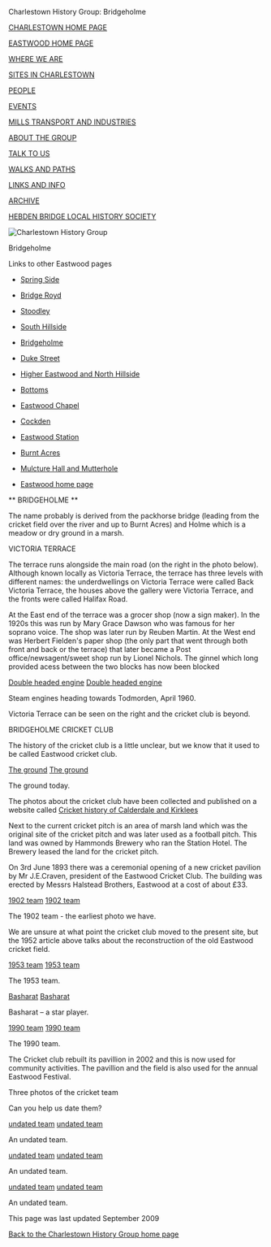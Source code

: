 

Charlestown History Group: Bridgeholme


[CHARLESTOWN HOME PAGE](../index.html)


[EASTWOOD HOME PAGE](../eastwood.html)


[WHERE WE ARE](../maps.html)


[SITES IN CHARLESTOWN](../places.html)


[PEOPLE](../people.html)


[EVENTS](../events.html)


[MILLS TRANSPORT AND INDUSTRIES](../mills.html)


[ABOUT THE GROUP](../about.html)


[TALK TO US](../contact.html)


[WALKS AND PATHS](../thewalk.html)


[LINKS AND INFO](../links.html)


[ARCHIVE](../archive.html)


[HEBDEN BRIDGE LOCAL HISTORY SOCIETY](http://www.hebdenbridgehistory.org.uk)


![Charlestown History Group](../images/chg.gif)


Bridgeholme


Links to other Eastwood pages


-  [Spring Side](springside.html)

-  [Bridge Royd](bridgeroyd.html)

-  [Stoodley](stoodley.html)

-  [South Hillside](southhillside.html)

-  [Bridgeholme](bridgeholme.html)

-  [Duke Street](dukestreet.html)

-  [Higher Eastwood and North Hillside](highereastwood.html)


-  [Bottoms](bottoms.html)

-  [Eastwood Chapel](chapel.html)

-  [Cockden](cockden.html)

-  [Eastwood Station](station.html)

-  [Burnt Acres](burnt.html)

-  [Mulcture Hall and Mutterhole](mulcture.html)

-  [Eastwood home page](index.html)


** BRIDGEHOLME **


The name probably is derived from the packhorse bridge  (leading from the cricket field over the river and up to Burnt Acres) and Holme which is a meadow or dry ground in a marsh.


VICTORIA TERRACE


The terrace runs alongside the main road (on the right in the photo below). Although known locally as Victoria Terrace, the terrace has three levels with different names: the underdwellings on Victoria Terrace were called Back Victoria Terrace,  the houses above the gallery were Victoria Terrace, and the fronts were called Halifax Road.


At the East end of the terrace was a grocer shop (now a sign maker). In the 1920s this was run by Mary Grace Dawson who was famous for her soprano voice. The shop was later run by Reuben Martin. At the West end was Herbert Fielden's paper shop (the only part that went through both front and back or the terrace) that later became a Post office/newsagent/sweet shop run by Lionel Nichols. The ginnel which long provided acess between the two blocks has now been blocked


[Double headed engine](photos/temp.html) [Double headed engine](../photos/doubleheader.jpg)

Steam engines heading towards Todmorden, April 1960.

Victoria Terrace can be seen on the right and the cricket club is beyond.


BRIDGEHOLME CRICKET CLUB


The history of the cricket club is a little unclear, but we know that it used to be called Eastwood cricket club.


[The ground](photos/temp.html) [The ground](../photos5/bcctheground.jpg)

The ground today.


The photos about the cricket club have been collected  and published on a website called  [Cricket history of Calderdale and Kirklees](http://www.ckcricketheritage.org.uk)


Next to the current cricket pitch is an area of marsh land which was the original site of the cricket pitch and was later used as a football pitch. This land was owned by Hammonds Brewery who ran the Station Hotel. The Brewery leased the land for the cricket pitch.


On 3rd June 1893 there was a ceremonial opening of a new cricket pavilion  by Mr J.E.Craven, president of the Eastwood Cricket Club. The building was erected by Messrs Halstead Brothers, Eastwood at a cost of about £33.


[1902 team](photos/temp.html) [1902 team](../photos5/bccteam1902.jpg)

The 1902 team - the earliest photo we have.


We are unsure at what point the cricket club moved to the present site, but the 1952 article above talks about the reconstruction of the old Eastwood cricket field.


[1953 team](photos/temp.html) [1953 team](../photos5/bccteam1953.jpg)

The 1953 team.


[Basharat](photos/temp.html) [Basharat](../photos5/bccbasharat.jpg)

Basharat – a star player.


[1990 team](photos/temp.html) [1990 team](../photos5/bcc1990team.jpg)

The 1990 team.


The Cricket club rebuilt its pavillion in 2002 and this is now used for community activities. The pavillion and the field is also used for the annual Eastwood Festival.


Three photos of the cricket team


Can you help us date them?


[undated team](photos/temp.html) [undated team](../photos5/bccteamundated.jpg)

An undated team.


[undated team](photos/temp.html) [undated team](../photos5/bccteamundated2.jpg)

An undated team.


[undated team](photos/temp.html) [undated team](../photos5/bccteamundated3.jpg)

An undated team.


This page was last updated September 2009


[Back to the Charlestown History Group home page](http://www.charlestownhistory.org.uk)
